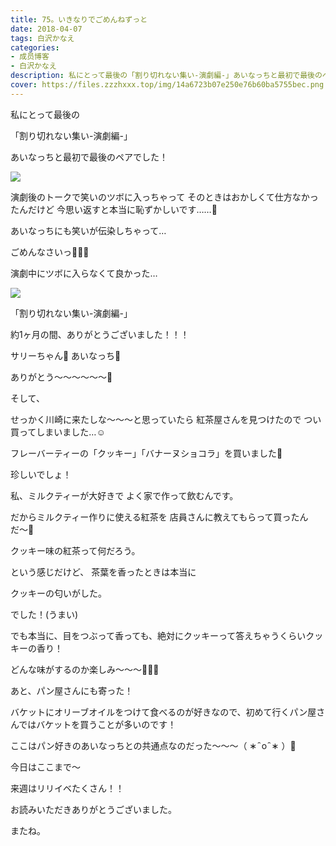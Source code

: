 ```yaml
---
title: 75。いきなりでごめんねずっと
date: 2018-04-07
tags: 白沢かなえ
categories: 
- 成员博客
- 白沢かなえ
description: 私にとって最後の「割り切れない集い-演劇編-」あいなっちと最初で最後のペアでした！演劇後のトークで笑いのツボに入っちゃってそのときはおかしくて仕方な...
cover: https://files.zzzhxxx.top/img/14a6723b07e250e76b60ba5755bec.png 
---
```








私にとって最後の

「割り切れない集い-演劇編-」









あいなっちと最初で最後のペアでした！


![](https://files.zzzhxxx.top/img/14a6723b07e250e76b60ba5755bec.png)



演劇後のトークで笑いのツボに入っちゃって
そのときはおかしくて仕方なかったんだけど
今思い返すと本当に恥ずかしいです……🐶



あいなっちにも笑いが伝染しちゃって…

ごめんなさいっ🙇🏻‍♀️








演劇中にツボに入らなくて良かった…





![](https://files.zzzhxxx.top/img/14a6723b07e250e76b60ba5755bec-01.png)



「割り切れない集い-演劇編-」

約1ヶ月の間、ありがとうございました！！！






サリーちゃん🐨
あいなっち🍓

ありがとう〜〜〜〜〜〜🌷
















そして、



せっかく川崎に来たしな〜〜〜と思っていたら
紅茶屋さんを見つけたので
つい買ってしまいました…☺️


フレーバーティーの「クッキー」「バナーヌショコラ」を買いました🧡


珍しいでしょ！





私、ミルクティーが大好きで
よく家で作って飲むんです。


だからミルクティー作りに使える紅茶を
店員さんに教えてもらって買ったんだ〜🌷







クッキー味の紅茶って何だろう。




という感じだけど、
茶葉を香ったときは本当に

クッキーの匂いがした。

でした！(うまい)




でも本当に、目をつぶって香っても、絶対にクッキーって答えちゃうくらいクッキーの香り！





どんな味がするのか楽しみ〜〜〜🍪🍌🍫












あと、パン屋さんにも寄った！


バケットにオリーブオイルをつけて食べるのが好きなので、初めて行くパン屋さんではバケットを買うことが多いのです！


ここはパン好きのあいなっちとの共通点なのだった〜〜〜（ ∗   ̑ o   ̑ ∗ ）🧡









今日はここまで〜


来週はリリイベたくさん！！







お読みいただきありがとうございました。

またね。


